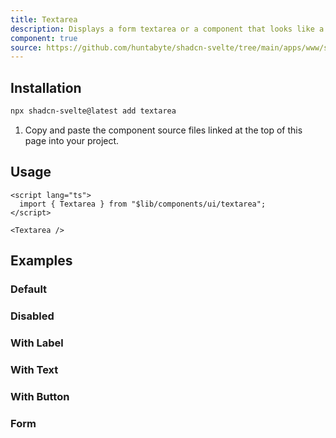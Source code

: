 ```yaml
---
title: Textarea
description: Displays a form textarea or a component that looks like a textarea.
component: true
source: https://github.com/huntabyte/shadcn-svelte/tree/main/apps/www/src/lib/registry/default/ui/textarea
---
```


<script>
  import { ComponentPreview, ManualInstall } from '$lib/components/docs';
</script>

<ComponentPreview name="textarea-demo">

<div />

</ComponentPreview>

## Installation

```bash
npx shadcn-svelte@latest add textarea
```

<ManualInstall>

1. Copy and paste the component source files linked at the top of this page into your project.

</ManualInstall>

## Usage

```svelte
<script lang="ts">
  import { Textarea } from "$lib/components/ui/textarea";
</script>
```

```svelte
<Textarea />
```

## Examples

### Default

<ComponentPreview name="textarea-demo">

<div />

</ComponentPreview>

### Disabled

<ComponentPreview name="textarea-disabled">

<div />

</ComponentPreview>

### With Label

<ComponentPreview name="textarea-with-label">

<div />

</ComponentPreview>

### With Text

<ComponentPreview name="textarea-with-text">

<div />

</ComponentPreview>

### With Button

<ComponentPreview name="textarea-with-button">

<div />

</ComponentPreview>

### Form

<ComponentPreview name="textarea-form">

<div />

</ComponentPreview>
